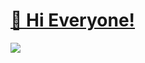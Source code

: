 # [👋 Hi Everyone!](https://mythdora.carrd.co/)
<img src="https://github-readme-stats.vercel.app/api?username=fakemythdora&theme=aura_dark&show_icons=true">
